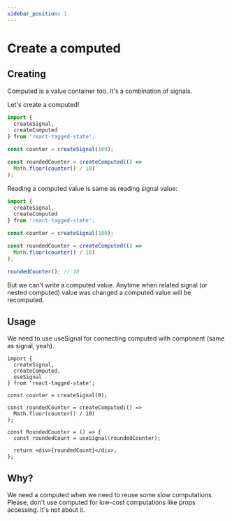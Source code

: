 ```yaml
---
sidebar_position: 1
---
```


# Create a computed

## Creating

Computed is a value container too. It's a combination of signals.

Let's create a computed!

```typescript
import {
  createSignal,
  createComputed
} from 'react-tagged-state';

const counter = createSignal(100);

const roundedCounter = createComputed(() =>
  Math.floor(counter() / 10)
);
```

Reading a computed value is same as reading signal value:

```typescript
import {
  createSignal,
  createComputed
} from 'react-tagged-state';

const counter = createSignal(100);

const roundedCounter = createComputed(() =>
  Math.floor(counter() / 10)
);

roundedCounter(); // 10
```

But we can't write a computed value. Anytime when related signal (or nested computed) value was changed a computed value will be recomputed.

## Usage

We need to use useSignal for connecting computed with component (same as signal, yeah).

```tsx
import {
  createSignal,
  createComputed,
  useSignal
} from 'react-tagged-state';

const counter = createSignal(0);

const roundedCounter = createComputed(() =>
  Math.floor(counter() / 10)
);

const RoundedCounter = () => {
  const roundedCount = useSignal(roundedCounter);

  return <div>{roundedCount}</div>;
};
```

## Why?

We need a computed when we need to reuse some slow computations. Please, don't use computed for low-cost computations like props accessing. It's not about it.
